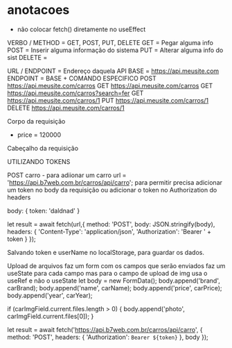 # anotacoes
- não colocar fetch() diretamente no useEffect

VERBO / METHOD = GET, POST, PUT, DELETE
GET = Pegar alguma info
POST = Inserir alguma informação do sistema
PUT = Alterar alguma info do sist
DELETE = 


URL / ENDPOINT = Endereço daquela API
BASE = https://api.meusite.com
ENDPOINT = BASE + COMANDO ESPECIFICO
  POST https://api.meusite.com/carros
  GET https://api.meusite.com/carros
  GET https://api.meusite.com/carros?search=fer
  GET https://api.meusite.com/carros/1
  PUT https://api.meusite.com/carros/1
  DELETE https://api.meusite.com/carros/1

Corpo da requisição
- price = 120000

Cabeçalho da requisição


UTILIZANDO TOKENS

POST carro - para adiionar um carro
url = 'https://api.b7web.com.br/carros/api/carro';
para permitir precisa adicionar um token no body da requisição ou adicionar
o token no Authorization do headers

body: {
  token: 'daldnad'
}

let result = await fetch(url,{
      method: 'POST',
      body: JSON.stringify(body),
      headers: {
        'Content-Type': 'application/json',
        'Authorization': 'Bearer ' + token
      }
    });


Salvando token e userName no localStorage, para guardar os dados.


Upload de arquivos
faz um form com os campos que serão enviados
faz um useState para cada campo
mas para o campo de upload de img usa o useRef e não o useState
let body = new FormData();
body.append('brand', carBrand);
body.append('name', carName);
body.append('price', carPrice);
body.append('year', carYear);

if (carImgField.current.files.length > 0) {
  body.append('photo', carImgField.current.files[0]);
}

let result = await fetch('https://api.b7web.com.br/carros/api/carro', {
  method: 'POST',
  headers: {
    'Authorization': `Bearer ${token}`
  },
  body
});